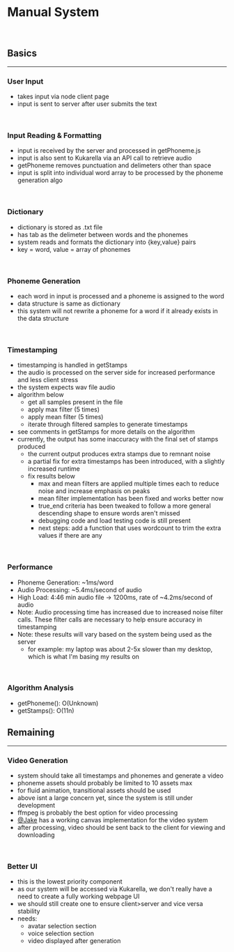 # Manual System
<br>

## Basics
<hr>

### User Input
- takes input via node client page
- input is sent to server after user submits the text
<br>

### Input Reading & Formatting
- input is received by the server and processed in getPhoneme.js
- input is also sent to Kukarella via an API call to retrieve audio
- getPhoneme removes punctuation and delimeters other than space
- input is split into individual word array to be processed by the phoneme generation algo
<br>

### Dictionary
- dictionary is stored as .txt file
- has tab as the delimeter between words and the phonemes
- system reads and formats the dictionary into {key,value} pairs
- key = word, value = array of phonemes
<br>

### Phoneme Generation
- each word in input is processed and a phoneme is assigned to the word
- data structure is same as dictionary
- this system will not rewrite a phoneme for a word if it already exists in the data structure
<br>

### Timestamping
- timestamping is handled in getStamps
- the audio is processed on the server side for increased performance and less client stress
- the system expects wav file audio
- algorithm below
  - get all samples present in the file
  - apply max filter (5 times)
  - apply mean filter (5 times)
  - iterate through filtered samples to generate timestamps
- see comments in getStamps for more details on the algorithm
- currently, the output has some inaccuracy with the final set of stamps produced
  - the current output produces extra stamps due to remnant noise
  - a partial fix for extra timestamps has been introduced, with a slightly increased runtime
  - fix results below
    - max and mean filters are applied multiple times each to reduce noise and increase emphasis on peaks
    - mean filter implementation has been fixed and works better now
    - true_end criteria has been tweaked to follow a more general descending shape to ensure words aren't missed
    - debugging code and load testing code is still present
    - next steps: add a function that uses wordcount to trim the extra values if there are any
<br>

### Performance
- Phoneme Generation: ~1ms/word
- Audio Processing: ~5.4ms/second of audio
- High Load: 4:46 min audio file -> 1200ms, rate of ~4.2ms/second of audio
- Note: Audio processing time has increased due to increased noise filter calls. These filter calls are necessary to help ensure accuracy in timestamping
- Note: these results will vary based on the system being used as the server
  - for example: my laptop was about 2-5x slower than my desktop, which is what I'm basing my results on
<br>

### Algorithm Analysis
- getPhoneme(): O(Unknown)
- getStamps(): O(11n)

## Remaining
<hr>

### Video Generation
- system should take all timestamps and phonemes and generate a video
- phoneme assets should probably be limited to 10 assets max
- for fluid animation, transitional assets should be used
- above isnt a large concern yet, since the system is still under development
- ffmpeg is probably the best option for video processing
- [@Jake](https://github.com/jtyrmn) has a working canvas implementation for the video system
- after processing, video should be sent back to the client for viewing and downloading 
<br>

### Better UI
- this is the lowest priority component
- as our system will be accessed via Kukarella, we don't really have a need to create a fully working webpage UI
- we should still create one to ensure client>server and vice versa stability
- needs:
    - avatar selection section
    - voice selection section
    - video displayed after generation
